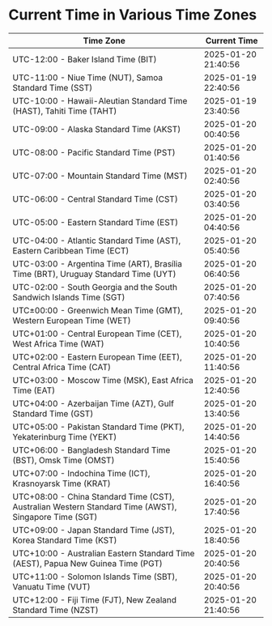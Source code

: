 # Current Time in Various Time Zones

| Time Zone | Current Time |
|-----------|--------------|
| UTC-12:00 - Baker Island Time (BIT) | 2025-01-20 21:40:56 |
| UTC-11:00 - Niue Time (NUT), Samoa Standard Time (SST) | 2025-01-19 22:40:56 |
| UTC-10:00 - Hawaii-Aleutian Standard Time (HAST), Tahiti Time (TAHT) | 2025-01-19 23:40:56 |
| UTC-09:00 - Alaska Standard Time (AKST) | 2025-01-20 00:40:56 |
| UTC-08:00 - Pacific Standard Time (PST) | 2025-01-20 01:40:56 |
| UTC-07:00 - Mountain Standard Time (MST) | 2025-01-20 02:40:56 |
| UTC-06:00 - Central Standard Time (CST) | 2025-01-20 03:40:56 |
| UTC-05:00 - Eastern Standard Time (EST) | 2025-01-20 04:40:56 |
| UTC-04:00 - Atlantic Standard Time (AST), Eastern Caribbean Time (ECT) | 2025-01-20 05:40:56 |
| UTC-03:00 - Argentina Time (ART), Brasília Time (BRT), Uruguay Standard Time (UYT) | 2025-01-20 06:40:56 |
| UTC-02:00 - South Georgia and the South Sandwich Islands Time (SGT) | 2025-01-20 07:40:56 |
| UTC±00:00 - Greenwich Mean Time (GMT), Western European Time (WET) | 2025-01-20 09:40:56 |
| UTC+01:00 - Central European Time (CET), West Africa Time (WAT) | 2025-01-20 10:40:56 |
| UTC+02:00 - Eastern European Time (EET), Central Africa Time (CAT) | 2025-01-20 11:40:56 |
| UTC+03:00 - Moscow Time (MSK), East Africa Time (EAT) | 2025-01-20 12:40:56 |
| UTC+04:00 - Azerbaijan Time (AZT), Gulf Standard Time (GST) | 2025-01-20 13:40:56 |
| UTC+05:00 - Pakistan Standard Time (PKT), Yekaterinburg Time (YEKT) | 2025-01-20 14:40:56 |
| UTC+06:00 - Bangladesh Standard Time (BST), Omsk Time (OMST) | 2025-01-20 15:40:56 |
| UTC+07:00 - Indochina Time (ICT), Krasnoyarsk Time (KRAT) | 2025-01-20 16:40:56 |
| UTC+08:00 - China Standard Time (CST), Australian Western Standard Time (AWST), Singapore Time (SGT) | 2025-01-20 17:40:56 |
| UTC+09:00 - Japan Standard Time (JST), Korea Standard Time (KST) | 2025-01-20 18:40:56 |
| UTC+10:00 - Australian Eastern Standard Time (AEST), Papua New Guinea Time (PGT) | 2025-01-20 20:40:56 |
| UTC+11:00 - Solomon Islands Time (SBT), Vanuatu Time (VUT) | 2025-01-20 20:40:56 |
| UTC+12:00 - Fiji Time (FJT), New Zealand Standard Time (NZST) | 2025-01-20 21:40:56 |
